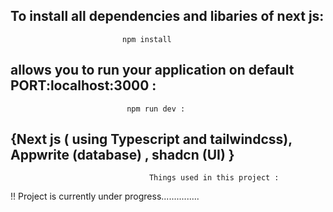 ## To install all dependencies and libaries of next js: 
                             npm install

## allows you to run your application on default PORT:localhost:3000 :
                              npm run dev : 
      


##  {Next js ( using Typescript and tailwindcss), Appwrite (database) , shadcn (UI) }
                                   Things used in this project : 
         


!! Project is currently under progress...............